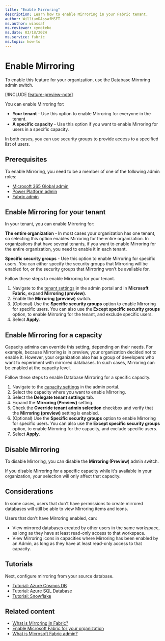 ```yaml
---
title: "Enable Mirroring"
description: Learn how to enable Mirroring in your Fabric tenant.
author: WilliamDAssafMSFT
ms.author: wiassaf
ms.reviewer: cynotebo
ms.date: 03/18/2024
ms.service: fabric
ms.topic: how-to
---
```

# Enable Mirroring

To enable this feature for your organization, use the Database Mirroring admin switch.

[!INCLUDE [feature-preview-note](../../includes/feature-preview-note.md)]

You can enable Mirroring for:

- **Your tenant** - Use this option to enable Mirroring for everyone in the tenant.
- **A specific capacity** - Use this option if you want to enable Mirroring for users in a specific capacity.

In both cases, you can use security groups to provide access to a specified list of users.

## Prerequisites

To enable Mirroring, you need to be a member of one of the following admin roles:

- [Microsoft 365 Global admin](../../admin/microsoft-fabric-admin.md#microsoft-365-admin-roles)
- [Power Platform admin](../../admin/microsoft-fabric-admin.md#power-platform-and-fabric-admin-roles)
- [Fabric admin](../../admin/microsoft-fabric-admin.md#power-platform-and-fabric-admin-roles)

## Enable Mirroring for your tenant

In your tenant, you can enable Mirroring for:

 **The entire organization** - In most cases your organization has one tenant, so selecting this option enables Mirroring for the entire organization. In organizations that have several tenants, if you want to enable Mirroring for the entire organization, you need to enable it in each tenant.

 **Specific security groups** - Use this option to enable Mirroring for specific users. You can either specify the security groups that Mirroring will be enabled for, or the security groups that Mirroring won't be available for.

Follow these steps to enable Mirroring for your tenant.

1. Navigate to the [tenant settings](../../admin/tenant-settings-index.md) in the admin portal and in **Microsoft Fabric**, expand **Mirroring (preview)**.
1. Enable the **Mirroring (preview)** switch.
1. (Optional) Use the **Specific security groups** option to enable Mirroring for specific users. You can also use the **Except specific security groups** option, to enable Mirroring for the tenant, and exclude specific users.
1. Select **Apply**.

## Enable Mirroring for a capacity

Capacity admins can override this setting, depending on their needs. For example, because Mirroring is in preview, your organization decided not to enable it. However, your organization also has a group of developers who want to experiment with mirrored databases. In such cases, Mirroring can be enabled at the capacity level.

Follow these steps to enable Database Mirroring for a specific capacity.

1. Navigate to the [capacity settings](../../admin/service-admin-portal-capacity-settings.md) in the admin portal.
1. Select the capacity where you want to enable Mirroring.
1. Select the **Delegate tenant settings** tab.
1. Expand the **Mirroring (Preview)** setting.
1. Check the **Override tenant admin selection** checkbox and verify that the **Mirroring (preview)** setting is enabled.
1. (Optional) Use the **Specific security groups** option to enable Mirroring for specific users. You can also use the **Except specific security groups** option, to enable Mirroring for the capacity, and exclude specific users.
1. Select **Apply**.

## Disable Mirroring

To disable Mirroring, you can disable the **Mirroring (Preview)** admin switch.

If you disable Mirroring for a specific capacity while it's available in your organization, your selection will only affect that capacity.

## Considerations

In some cases, users that don't have permissions to create mirrored databases will still be able to view Mirroring items and icons.

Users that don't have Mirroring enabled, can:

- View mirrored databases created by other users in the same workspace, as long as they have at least read-only access to that workspace.
- View Mirroring icons in capacities where Mirroring has been enabled by an Admin, as long as they have at least read-only access to that capacity.

## Tutorials

Next, configure mirroring from your source database.

- [Tutorial: Azure Cosmos DB](azure-cosmos-db-tutorial.md)
- [Tutorial: Azure SQL Database](azure-sql-database-tutorial.md)
- [Tutorial: Snowflake](snowflake-tutorial.md)

## Related content

- [What is Mirroring in Fabric?](overview.md)
- [Enable Microsoft Fabric for your organization](../../admin/fabric-switch.md)
- [What is Microsoft Fabric admin?](../../admin/microsoft-fabric-admin.md)
